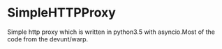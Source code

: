 # SimpleHTTPProxy
Simple http proxy which is written in python3.5 with asyncio.Most of the code from the devunt/warp.
